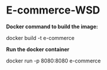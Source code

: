 # E-commerce-WSD

**Docker command to build the image:**

docker build -t e-commerce


**Run the docker container**

docker run -p 8080:8080 e-commerce
